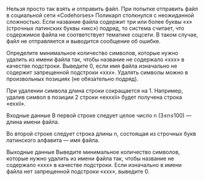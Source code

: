 Нельзя просто так взять и отправить файл. При попытке отправить файл в социальной сети «Codehorses» Поликарп столкнулся с неожиданной сложностью. Если название файла содержит три или более буквы «x» (строчных латинских буквы «икс») подряд, то система считает, что содержимое файла не соответствует тематике соцсети. В таком случае, файл не отправляется и выводится сообщение об ошибке.

Определите минимальное количество символов, которые нужно удалить из имени файла так, чтобы название не содержало «xxx» в качестве подстроки. Выведите 0, если имя файла изначально не содержит запрещенной подстроки «xxx». Удалять символы можно в произвольных позициях (не обязательно подряд).

При удалении символа длина строки сокращается на 1. Например, удалив символ в позиции 2 строки «exxxii» будет получена строка «exxii».

Входные данные
В первой строке следует целое число n (3≤n≤100) — длина имени файла.

Во второй строке следует строка длины n, состоящая из строчных букв латинского алфавита — имя файла.

Выходные данные
Выведите минимальное количество символов, которые нужно удалить из имени файла так, чтобы название не содержало «xxx» в качестве подстроки. Если изначально в имени файла нет запрещенной подстроки «xxx», выведите 0.